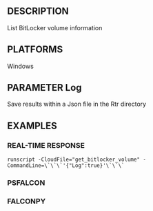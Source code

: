 ## DESCRIPTION
List BitLocker volume information

## PLATFORMS
Windows

## PARAMETER Log
Save results within a Json file in the Rtr directory

## EXAMPLES

### REAL-TIME RESPONSE
```
runscript -CloudFile="get_bitlocker_volume" -CommandLine=\`\`\`'{"Log":true}'\`\`\`
```
### PSFALCON

### FALCONPY
